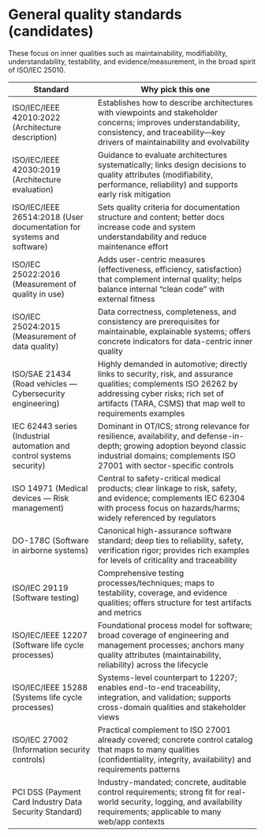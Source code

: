 # General quality standards (candidates)

These focus on inner qualities such as maintainability, modifiability, understandability, testability, and evidence/measurement, in the broad spirit of ISO/IEC 25010.

| Standard | Why pick this one |
|---|---|
| ISO/IEC/IEEE 42010:2022 (Architecture description) | Establishes how to describe architectures with viewpoints and stakeholder concerns; improves understandability, consistency, and traceability—key drivers of maintainability and evolvability |
| ISO/IEC/IEEE 42030:2019 (Architecture evaluation) | Guidance to evaluate architectures systematically; links design decisions to quality attributes (modifiability, performance, reliability) and supports early risk mitigation |
| ISO/IEC/IEEE 26514:2018 (User documentation for systems and software) | Sets quality criteria for documentation structure and content; better docs increase code and system understandability and reduce maintenance effort |
| ISO/IEC 25022:2016 (Measurement of quality in use) | Adds user-centric measures (effectiveness, efficiency, satisfaction) that complement internal quality; helps balance internal “clean code” with external fitness |
| ISO/IEC 25024:2015 (Measurement of data quality) | Data correctness, completeness, and consistency are prerequisites for maintainable, explainable systems; offers concrete indicators for data-centric inner quality |
| ISO/SAE 21434 (Road vehicles — Cybersecurity engineering) | Highly demanded in automotive; directly links to security, risk, and assurance qualities; complements ISO 26262 by addressing cyber risks; rich set of artifacts (TARA, CSMS) that map well to requirements examples |
| IEC 62443 series (Industrial automation and control systems security) | Dominant in OT/ICS; strong relevance for resilience, availability, and defense-in-depth; growing adoption beyond classic industrial domains; complements ISO 27001 with sector-specific controls |
| ISO 14971 (Medical devices — Risk management) | Central to safety-critical medical products; clear linkage to risk, safety, and evidence; complements IEC 62304 with process focus on hazards/harms; widely referenced by regulators |
| DO-178C (Software in airborne systems) | Canonical high-assurance software standard; deep ties to reliability, safety, verification rigor; provides rich examples for levels of criticality and traceability |
| ISO/IEC 29119 (Software testing) | Comprehensive testing processes/techniques; maps to testability, coverage, and evidence qualities; offers structure for test artifacts and metrics |
| ISO/IEC/IEEE 12207 (Software life cycle processes) | Foundational process model for software; broad coverage of engineering and management processes; anchors many quality attributes (maintainability, reliability) across the lifecycle |
| ISO/IEC/IEEE 15288 (Systems life cycle processes) | Systems-level counterpart to 12207; enables end-to-end traceability, integration, and validation; supports cross-domain qualities and stakeholder views |
| ISO/IEC 27002 (Information security controls) | Practical complement to ISO 27001 already covered; concrete control catalog that maps to many qualities (confidentiality, integrity, availability) and requirements patterns |
| PCI DSS (Payment Card Industry Data Security Standard) | Industry-mandated; concrete, auditable control requirements; strong fit for real-world security, logging, and availability requirements; applicable to many web/app contexts |

